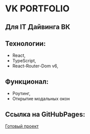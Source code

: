 # VK PORTFOLIO
## Для IT Дайвинга ВК
## Технологии:
- React,
- TypeScript,
- React-Router-Dom v6,
## Функционал:
 - Роутинг,
 - Открытие модальных окон

## Ссылка на GitHubPages: 
[Готовый проект](https://n1ckwhite.github.io/VK-PORTFOLIO/)

